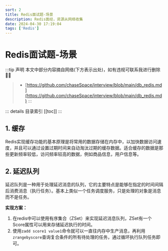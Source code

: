 ```yaml
---
sort: 2
title: Redis面试题-场景
description: Redis面经，资源从网络收集
date: 2024-04-30 17:19:04
tags: ['Redis']
---
```


# Redis面试题-场景

:::tip 声明
本文中部分内容摘自网络(下方表示出处)，如有违规可联系我进行删除 🙏🏻
> * [https://github.com/chaseSpace/interview/blob/main/db_redis.md](https://github.com/chaseSpace/interview/blob/main/db_redis.md)
:::

::: details 目录索引
[[toc]]
:::
## 1. 缓存

Redis实现缓存功能的基本原理是将常用的数据存储在内存中，以加快数据访问速度，并且可以通过设置过期时间来自动淘汰过期的缓存数据。适合缓存的数据是那些更新频率较低，访问频率较高的数据，例如商品信息，用户信息等。

## 2. 延迟队列

延迟队列是一种用于处理延迟消息的队列，它的主要特点是能够在指定的时间间隔后消费消息（执行任务）。基本上类似一个任务调度服务，只是处理的对象是消息而不是任务。

**实现方案：**
1. 在redis中可以使用有序集合（ZSet）来实现延迟消息队列，ZSet有一个Score属性可以用来存储延迟执行的时间。
2. 使用`zadd score1 value1`命令就可以一直往内存中生产消息，再利用`zrangebyscore`查询复合条件的所有待处理的任务，通过循环执行队列任务即可。


